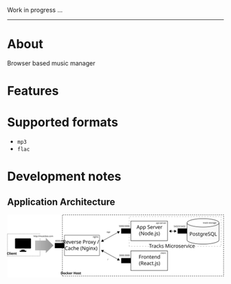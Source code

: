 Work in progress ...

---

# About

Browser based music manager

# Features

# Supported formats

- `mp3`
- `flac`

# Development notes

## Application Architecture

![](./architecture.svg)
